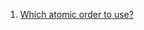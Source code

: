  1. [Which atomic order to use?]
 
[Which atomic order to use?]: https://stackoverflow.com/questions/30407121/which-stdsyncatomicordering-to-use
